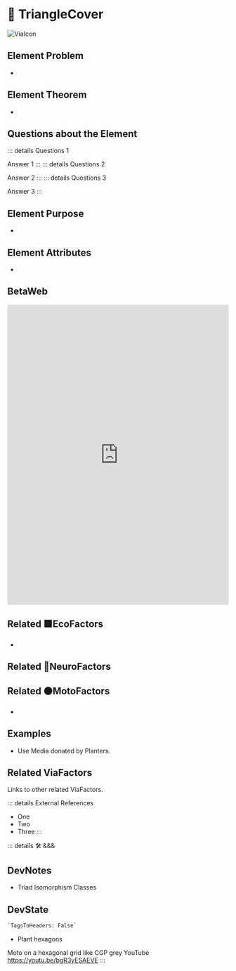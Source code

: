 
# 🔻 <via>TriangleCover</via>

![ViaIcon](/Via/Via_Icon.png)

## Element Problem

-

## Element Theorem

-

## Questions about the Element

::: details Questions 1

Answer 1
:::
::: details Questions 2

Answer 2
:::
::: details Questions 3

Answer 3
:::

## Element Purpose

-

## Element Attributes

-

## BetaWeb

<iframe
    width="100%"
    height="684"
    frameborder="0"
    src="https://observablehq.com/embed/@d3/force-directed-graph/2?cells=chart"
></iframe>

## Related 🟩<eco>EcoFactors</eco>

-

## Related 💜<neuro>NeuroFactors</neuro>

## Related 🟠<moto>MotoFactors</moto>

-

## Examples

- Use Media donated by Planters.

## Related <via>ViaFactors</via>

Links to other related ViaFactors.

::: details External References

- One
- Two
- Three
:::

<!-- - [Triangulated irregular network](https://www.researchgate.net/publication/23541399_Algorithms_for_Visibility_Computation_on_Terrains_A_Survey) -->
::: details 🛠 <dev>&&&</dev>

## DevNotes

- Triad Isomorphism Classes

## DevState

```py
`TagsToHeaders: False`
```

- Plant hexagons

Moto on a hexagonal grid like CGP grey YouTube
<https://youtu.be/bgR3yESAEVE>
:::
